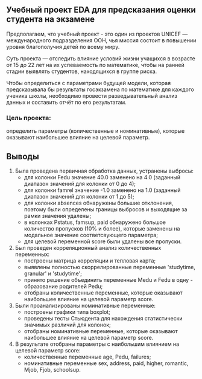 ## Учебный проект EDA для предсказания оценки студента на экзамене
Предполагаем, что учебный проект - это один из проектов UNICEF — международного подразделения ООН, чья миссия состоит в повышении уровня благополучия детей по всему миру. 

Суть проекта — отследить влияние условий жизни учащихся в возрасте от 15 до 22 лет на их успеваемость по математике, чтобы на ранней стадии выявлять студентов, находящихся в группе риска.

Чтобы определиться с параметрами будущей модели, которая предсказывала бы результаты госэкзамена по математике для каждого ученика школы, необходимо провести разведывательный анализ данных и составить отчёт по его результатам.

### Цель проекта:
определить параметры (количественные и номинативные), которые оказывают наибольшее влияние на целевой параметр.

## Выводы
1. Была проведена первичная обработка данных, устранены выбросы:
    - для колонки Fedu значение 40.0 заменено на 4.0 (заданный диапазон значений для колонки от 0 до 4);
    - для колонки famrel значение -1.0 заменено на 1.0 (заданный диапазон значений для колонки от 1 до 5);
    - для колонки absences обнаружены большие отклонения, поэтому были определены границы выбросов и выходящие за рамки значения удалены;
    - в колонках Pstatus, famsup, paid обнаружено большое количество пропусков (10% и более), которые заменены на модальное значение соответсвующего параметра;
    - для целевой переменной score были удалены все пропуски.    
2. Был проведен  корреляционный анализ количественных переменных: 
    - построены матрица корреляции и тепловая карта;
    - выявлены полностью скоррелированные переменные 'studytime, granular' и 'studytime';
    - принято решение объединить переменные Medu и Fedu в одну - образование родителей Pedu;
    - отобраны количественные переменные, которые оказывают наибольшее влияние на целевой параметр score.   
3. Были проанализированы номинативные переменные:
    - построены графики типа boxplot;
    - проведены тесты Стьюдента для нахождения статистически значимых различий для колонок;
    - отобраны номинативные переменные, которые оказывают наибольшее влияние на целевой параметр score.
4. В результате отобраны параметры с наибольшим влиянием на целевой параметр score:
    - количественные переменные age, Pedu, failures;
    - номинативные переменные sex, address, paid, higher, romantic, Mjob, Fjob, schoolsup.